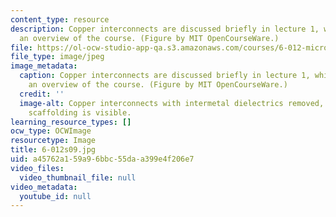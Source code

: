 ```yaml
---
content_type: resource
description: Copper interconnects are discussed briefly in lecture 1, which provides
  an overview of the course. (Figure by MIT OpenCourseWare.)
file: https://ol-ocw-studio-app-qa.s3.amazonaws.com/courses/6-012-microelectronic-devices-and-circuits-spring-2009/a45762a159a96bbc55daa399e4f206e7_6-012s09.jpg
file_type: image/jpeg
image_metadata:
  caption: Copper interconnects are discussed briefly in lecture 1, which provides
    an overview of the course. (Figure by MIT OpenCourseWare.)
  credit: ''
  image-alt: Copper interconnects with intermetal dielectrics removed, so the metal
    scaffolding is visible.
learning_resource_types: []
ocw_type: OCWImage
resourcetype: Image
title: 6-012s09.jpg
uid: a45762a1-59a9-6bbc-55da-a399e4f206e7
video_files:
  video_thumbnail_file: null
video_metadata:
  youtube_id: null
---
```

